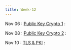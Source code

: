 ```yaml
---
title: Week-12
---
```


Nov 06
: [Public Key Crypto 1]()
  :  

Nov 08
: [Public Key Crypto 2]()
  : 

Nov 10
: [TLS & PKI]()
  : 



